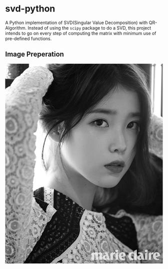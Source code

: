 # svd-python
A Python implementation of SVD(Singular Value Decomposition) with QR-Algorithm.
Instead of using the `scipy` package to do a SVD, this project intends to go on every step of computing the matrix with minimum use of pre-defined functions.

## Image Preperation

![IU](image.jpg)